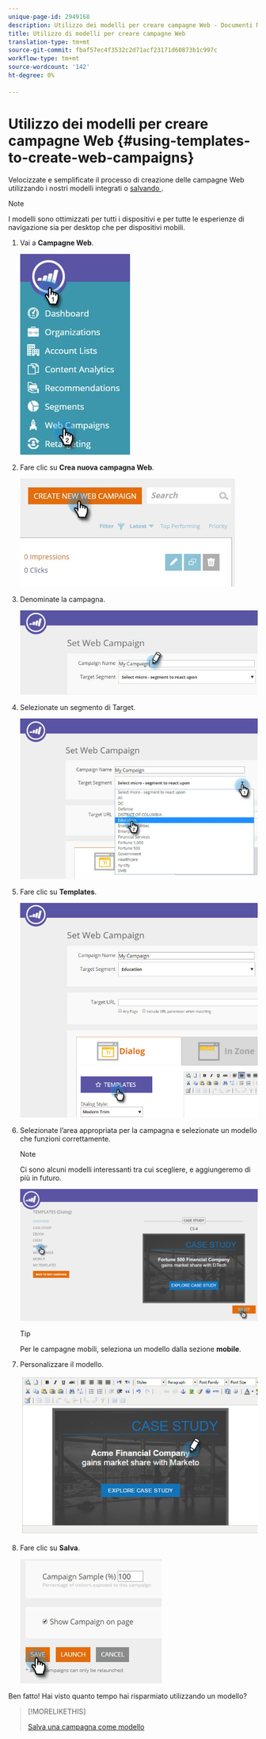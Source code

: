 ```yaml
---
unique-page-id: 2949168
description: Utilizzo dei modelli per creare campagne Web - Documenti Marketo - Documentazione prodotto
title: Utilizzo di modelli per creare campagne Web
translation-type: tm+mt
source-git-commit: fbaf57ec4f3532c2d71acf23171d60873b1c997c
workflow-type: tm+mt
source-wordcount: '142'
ht-degree: 0%

---
```



# Utilizzo dei modelli per creare campagne Web {#using-templates-to-create-web-campaigns}

Velocizzate e semplificate il processo di creazione delle campagne Web utilizzando i nostri modelli integrati o [salvando ](save-your-campaign-as-a-template.md).

>[!NOTE]
>
>I modelli sono ottimizzati per tutti i dispositivi e per tutte le esperienze di navigazione sia per desktop che per dispositivi mobili.

1. Vai a **Campagne Web**.

   ![](assets/web-campaigns-hand.jpg)

1. Fare clic su **Crea nuova campagna Web**.

   ![](assets/create-new-web-campaign-create-hand.jpg)

1. Denominate la campagna.

   ![](assets/set-web-campaign-my-campaign-hand.jpg)

1. Selezionate un segmento di Target.

   ![](assets/set-web-campaign-education.jpg)

1. Fare clic su **Templates**.

   ![](assets/templates.png)

1. Selezionate l’area appropriata per la campagna e selezionate un modello che funzioni correttamente.

   >[!NOTE]
   >
   >Ci sono alcuni modelli interessanti tra cui scegliere, e aggiungeremo di più in futuro.

   ![](assets/select.png)

   >[!TIP]
   >
   >Per le campagne mobili, seleziona un modello dalla sezione **mobile**.

1. Personalizzare il modello.

   ![](assets/customize-template.jpg)

1. Fare clic su **Salva**.

   ![](assets/click-save-hand.jpg)

Ben fatto! Hai visto quanto tempo hai risparmiato utilizzando un modello?

>[!MORELIKETHIS]
>
>[Salva una campagna come modello](/help/marketo/product-docs/web-personalization/using-templates/save-your-campaign-as-a-template.md)

